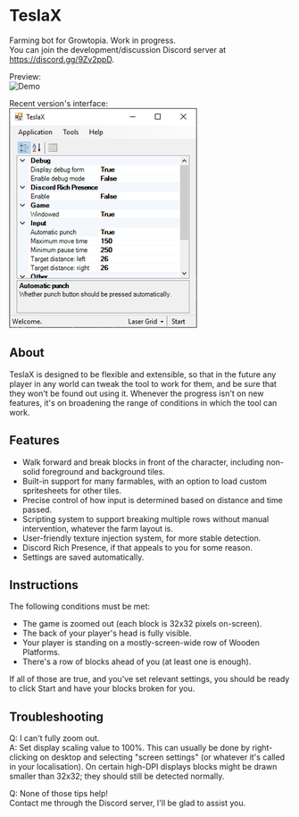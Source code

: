 # TeslaX
Farming bot for Growtopia. Work in progress.  
You can join the development/discussion Discord server at https://discord.gg/9Zv2ppD.

Preview:  
![Demo](demo.gif)  

Recent version's interface:  
![Window](shot.PNG)

## About
TeslaX is designed to be flexible and extensible, so that in the future
any player in any world can tweak the tool to work for them,
and be sure that they won't be found out using it.
Whenever the progress isn't on new features, it's on broadening
the range of conditions in which the tool can work.

## Features
 - Walk forward and break blocks in front of the character, including non-solid foreground and background tiles.
 - Built-in support for many farmables, with an option to load custom spritesheets for other tiles.
 - Precise control of how input is determined based on distance and time passed.
 - Scripting system to support breaking multiple rows without manual intervention, whatever the farm layout is.
 - User-friendly texture injection system, for more stable detection.
 - Discord Rich Presence, if that appeals to you for some reason.
 - Settings are saved automatically.

## Instructions
The following conditions must be met:
 - The game is zoomed out (each block is 32x32 pixels on-screen).
 - The back of your player's head is fully visible.
 - Your player is standing on a mostly-screen-wide row of Wooden Platforms.
 - There's a row of blocks ahead of you (at least one is enough).

If all of those are true, and you've set relevant settings, you should be ready to click Start and have your blocks broken for you.

## Troubleshooting
Q: I can't fully zoom out.  
A: Set display scaling value to 100%. This can usually be done by right-clicking on desktop and selecting "screen settings" (or whatever it's called in your localisation). On certain high-DPI displays blocks might be drawn smaller than 32x32; they should still be detected normally.

Q: None of those tips help!  
Contact me through the Discord server, I'll be glad to assist you.
